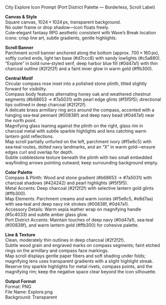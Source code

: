 City Explore Icon Prompt (Port District Palette — Borderless, Scroll Label)

**Canvas & Style**  
Square canvas, 1024 × 1024 px, transparent background.  
No outer frame or drop shadow—icon floats freely.  
Cute‑elegant fantasy RPG aesthetic consistent with Wave’s Break location icons: crisp line art, subtle gradients, gentle highlights.

**Scroll Banner**  
Parchment scroll banner anchored along the bottom (approx. 700 × 160 px), softly curled ends, light tan base (#d7ccc8) with sandy lowlights (#c5a880).  
“Explore” in bold rune‑styled serif, deep harbor blue fill (#0d47a1) with thin charcoal outline (#2f2f2f) and a faint inner glow in warm gold (#ffb300).

**Central Motif**  
Circular compass rose inset into a polished stone plinth, tilted slightly forward for visibility.  
Compass body features alternating honey oak and weathered chestnut segments (#b68653 → #7a5031) with pearl edge glints (#f5f5f5); directional tips outlined in deep charcoal (#2f2f2f).  
A delicate brass armillary ring arcs around the compass, accented with a hanging sea‑teal pennant (#00838f) and deep navy bead (#0d47a1) near the north point.  
Magnifying glass leaning against the plinth on the right, glass rim in charcoal metal with subtle sparkle highlights and lens catching warm lantern gold reflections.  
Map scroll partially unfurled on the left, parchment ivory (#f5e6c5) with sea‑teal routes, dotted navy landmarks, and an “X” in warm gold—ensure edges curl and overlap for depth.  
Subtle cobblestone texture beneath the plinth with two small embedded wayfinding arrows pointing outward; keep surrounding background empty.

**Color Palette**  
Compass & Plinth: Wood and stone gradient (#b68653 → #7a5031) with charcoal shadows (#424242) and pearl highlights (#f5f5f5).  
Metal Accents: Deep charcoal (#2f2f2f) with selective lantern gold glints (#ffb300).  
Map Elements: Parchment creams and warm ivories (#f5e6c5, #e8d7aa) with sea‑teal and deep navy ink strokes (#00838f, #0d47a1).  
Accessory Details: Warm sepia leather wrap on magnifying handle (#5c4033) and subtle amber glass glow.  
Port District Accents: Maintain touches of deep navy (#0d47a1), sea‑teal (#00838f), and warm lantern gold (#ffb300) for cohesive palette.

**Line & Texture**  
Clean, moderately thin outlines in deep charcoal (#2f2f2f).  
Subtle wood grain and engraved marks on compass segments; faint etched rings on the armillary and compass face markings.  
Map scroll displays gentle paper fibers and soft shading under folds; magnifying lens uses transparent gradients with a slight highlight streak.  
Reserve tiny sparkle highlights for metal rivets, compass points, and the magnifying rim; keep the negative space clear beyond the icon silhouette.

**Output Format**  
Format: PNG  
File Name: Explore.png  
Background: Transparent
